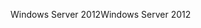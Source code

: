 <span data-ttu-id="1f1bf-101">Windows Server 2012</span><span class="sxs-lookup"><span data-stu-id="1f1bf-101">Windows Server 2012</span></span>